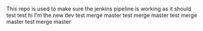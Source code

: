This repo is used to make sure the jenkins pipeline is working as it should
test
test
hi I'm the new dev
test merge master
test merge master
test merge master
test merge master
